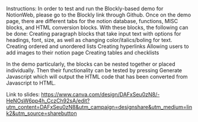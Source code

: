 Instructions:
In order to test and run the Blockly-based demo for NotionWeb, please go to the Blockly link through Github. Once on the demo page, there are different tabs for the notion database, functions, MISC blocks, and HTML conversion blocks. With these blocks, the following can be done:
Creating paragraph blocks that take input text with options for headings, font, size, as well as changing color/italics/boling for text.
Creating ordered and unordered lists
Creating hyperlinks
Allowing users to add images to their notion page
Creating tables and checklists

In the demo particularly, the blocks can be nested together or placed individually. Then their functionality can be tested by pressing Generate Javascript which will output the HTML code that has been converted from Javascript to HTML.


Link to slides: https://www.canva.com/design/DAFxSeu0zN8/-HeNOsW6pp4h_CczCh92sA/edit?utm_content=DAFxSeu0zN8&utm_campaign=designshare&utm_medium=link2&utm_source=sharebutton 
